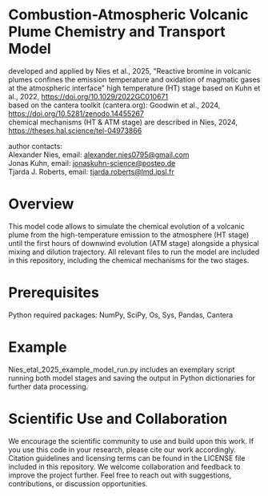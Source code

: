 # Combustion-Atmospheric Volcanic Plume Chemistry and Transport Model
developed and applied by Nies et al., 2025, "Reactive bromine in volcanic plumes confines the emission temperature and oxidation of magmatic gases at the atmospheric interface" 
high temperature (HT) stage based on Kuhn et al., 2022, https://doi.org/10.1029/2022GC010671  
based on the cantera toolkit (cantera.org): Goodwin et al., 2024, https://doi.org/10.5281/zenodo.14455267  
chemical mechanisms (HT & ATM stage) are described in Nies, 2024, https://theses.hal.science/tel-04973866  

author contacts:  
Alexander Nies, email: alexander.nies0795@gmail.com   
Jonas Kuhn, email: jonaskuhn-science@posteo.de  
Tjarda J. Roberts, email: tjarda.roberts@lmd.ipsl.fr

# Overview
This model code allows to simulate the chemical evolution of a volcanic plume from the high-temperature emission to the atmosphere (HT stage)
until the first hours of downwind evolution (ATM stage) alongside a physical mixing and dilution trajectory. All relevant files to run the model
are included in this repository, including the chemical mechanisms for the two stages.

# Prerequisites
Python
required packages: NumPy, SciPy, Os, Sys, Pandas, Cantera

# Example
Nies_etal_2025_example_model_run.py includes an exemplary script running both model stages and saving the output in Python dictionaries for further data processing.

# Scientific Use and Collaboration
We encourage the scientific community to use and build upon this work. If you use this code in your research, please cite our work accordingly.
Citation guidelines and licensing terms can be found in the LICENSE file included in this repository.
We welcome collaboration and feedback to improve the project further. Feel free to reach out with suggestions, contributions, or discussion opportunities.
